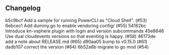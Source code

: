 

## Changelog

b5c9bcf Add a sample for running PowerCLI as "Cloud Shell". (#53)
6ebcec1 Add dummy.go to enable vendoring config/ (#55)
54162bc Introduce kn-vsphere plugin with login and version subcommands
45e8646 Use dual cloudevents versions so that eventing is happy. (#58)
46173de add a note about RELEASE.md (#65)
d90aa05 bump to v0.15.0 (#61)
dadb107 correct the version (#64)
6b52a6b migrate to go mod (#54)

